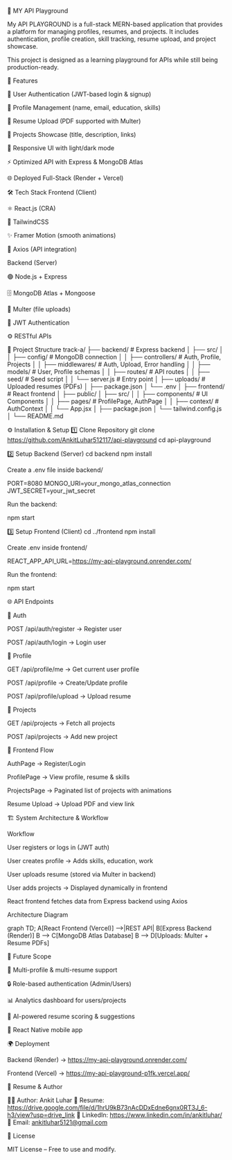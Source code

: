 📄 MY API Playground

My API PLAYGROUND is a full-stack MERN-based application that provides a platform for managing profiles, resumes, and projects.
It includes authentication, profile creation, skill tracking, resume upload, and project showcase.

This project is designed as a learning playground for APIs while still being production-ready.

🚀 Features

🔑 User Authentication (JWT-based login & signup)

👤 Profile Management (name, email, education, skills)

📂 Resume Upload (PDF supported with Multer)

💼 Projects Showcase (title, description, links)

🎨 Responsive UI with light/dark mode

⚡ Optimized API with Express & MongoDB Atlas

🌐 Deployed Full-Stack (Render + Vercel)

🛠️ Tech Stack
Frontend (Client)

⚛️ React.js (CRA)

🎨 TailwindCSS

✨ Framer Motion (smooth animations)

🔗 Axios (API integration)

Backend (Server)

🟢 Node.js + Express

🗄️ MongoDB Atlas + Mongoose

📂 Multer (file uploads)

🔐 JWT Authentication

⚙️ RESTful APIs

📂 Project Structure
track-a/
├── backend/                  # Express backend
│   ├── src/
│   │   ├── config/           # MongoDB connection
│   │   ├── controllers/      # Auth, Profile, Projects
│   │   ├── middlewares/      # Auth, Upload, Error handling
│   │   ├── models/           # User, Profile schemas
│   │   ├── routes/           # API routes
│   │   ├── seed/             # Seed script
│   │   └── server.js         # Entry point
│   ├── uploads/              # Uploaded resumes (PDFs)
│   ├── package.json
│   └── .env
│
├── frontend/                 # React frontend
│   ├── public/
│   ├── src/
│   │   ├── components/       # UI Components
│   │   ├── pages/            # ProfilePage, AuthPage
│   │   ├── context/          # AuthContext
│   │   └── App.jsx
│   ├── package.json
│   └── tailwind.config.js
│
└── README.md

⚙️ Installation & Setup
1️⃣ Clone Repository
git clone https://github.com/AnkitLuhar512117/api-playground
cd api-playground

2️⃣ Setup Backend (Server)
cd backend
npm install


Create a .env file inside backend/

PORT=8080
MONGO_URI=your_mongo_atlas_connection
JWT_SECRET=your_jwt_secret


Run the backend:

npm start

3️⃣ Setup Frontend (Client)
cd ../frontend
npm install


Create .env inside frontend/

REACT_APP_API_URL=https://my-api-playground.onrender.com/


Run the frontend:

npm start

🌐 API Endpoints

🔹 Auth

POST /api/auth/register → Register user

POST /api/auth/login → Login user

🔹 Profile

GET /api/profile/me → Get current user profile

POST /api/profile → Create/Update profile

POST /api/profile/upload → Upload resume

🔹 Projects

GET /api/projects → Fetch all projects

POST /api/projects → Add new project

🎨 Frontend Flow

AuthPage → Register/Login

ProfilePage → View profile, resume & skills

ProjectsPage → Paginated list of projects with animations

Resume Upload → Upload PDF and view link

🏗️ System Architecture & Workflow

Workflow

User registers or logs in (JWT auth)

User creates profile → Adds skills, education, work

User uploads resume (stored via Multer in backend)

User adds projects → Displayed dynamically in frontend

React frontend fetches data from Express backend using Axios

Architecture Diagram

graph TD;
  A[React Frontend (Vercel)] -->|REST API| B[Express Backend (Render)]
  B --> C[MongoDB Atlas Database]
  B --> D[Uploads: Multer + Resume PDFs]

🔮 Future Scope

📑 Multi-profile & multi-resume support

🔒 Role-based authentication (Admin/Users)

📊 Analytics dashboard for users/projects

🤖 AI-powered resume scoring & suggestions

📱 React Native mobile app

🌍 Deployment

Backend (Render) → https://my-api-playground.onrender.com/

Frontend (Vercel) → https://my-api-playground-p1fk.vercel.app/


📑 Resume & Author

👨‍💻 Author: Ankit Luhar
📄 Resume: https://drive.google.com/file/d/1hrU9kB73nAcDDxEdne6gnx0RT3J_6-h3/view?usp=drive_link
💼 LinkedIn: https://www.linkedin.com/in/ankitluhar/
📧 Email: ankitluhar5121@gmail.com


📜 License

MIT License – Free to use and modify.
